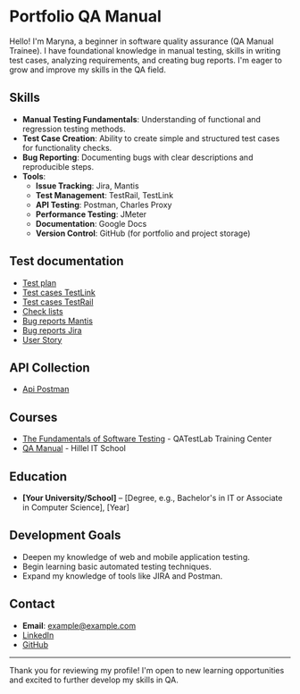 # Portfolio QA Manual

Hello! I'm Maryna, a beginner in software quality assurance (QA Manual Trainee). I have foundational knowledge in manual testing, skills in writing test cases, analyzing requirements, and creating bug reports. I'm eager to grow and improve my skills in the QA field.

## Skills

- **Manual Testing Fundamentals**: Understanding of functional and regression testing methods.
- **Test Case Creation**: Ability to create simple and structured test cases for functionality checks.
- **Bug Reporting**: Documenting bugs with clear descriptions and reproducible steps.
- **Tools**:
  - **Issue Tracking**: Jira, Mantis 
  - **Test Management**: TestRail, TestLink
  - **API Testing**: Postman, Charles Proxy
  - **Performance Testing**: JMeter
  - **Documentation**: Google Docs
  - **Version Control**: GitHub (for portfolio and project storage)

## Test documentation
- [Test plan](https://docs.google.com/document/d/1lqOv8KkkS0BruLXkOuiZAykVi0cQi1Id/edit?usp=sharing&ouid=101291800812946917617&rtpof=true&sd=true)
- [Test cases TestLink](https://drive.google.com/file/d/14dh5BzRfr13YpV2AQW9CBC06dN_1IHSn/view?usp=drive_link/)
- [Test cases TestRail](https://drive.google.com/file/d/1bzgmqwUcHAjjLy3G7xQ1apgRpRa8KJme/view?usp=sharing)
- [Check lists](https://docs.google.com/spreadsheets/d/1APBG365lFs2hZnWOfyuCjRdFSmxuViUU/edit?usp=sharing&ouid=101291800812946917617&rtpof=true&sd=true) 
- [Bug reports Mantis](https://drive.google.com/file/d/1F4isKpJV0udRDR1qY_AGtrFn8Am2lpge/view?usp=sharing)
- [Bug reports Jira](https://drive.google.com/file/d/1mAb-lXZ-CuIy2HGR_jjSfaB8bGn0OAgP/view?usp=sharing)
- [User Story](https://docs.google.com/document/d/1WQpnhP5ZVebeM717utyOOQn89KD70XT1/edit?usp=sharing&ouid=101291800812946917617&rtpof=true&sd=true)

## API Collection
- [Api Postman](https://github.com/Marynochka1/api-collections)

## Courses 

- [The Fundamentals of Software Testing](https://drive.google.com/file/d/1St00Abe7ef0MQq4gIaHuzto5znUdfDsM/view?usp=drive_link) - QATestLab Training Center 
- [QA Manual](https://certificate.ithillel.ua/view/61097940) - Hillel IT School 

## Education

- **[Your University/School]** – [Degree, e.g., Bachelor's in IT or Associate in Computer Science], [Year]

## Development Goals

- Deepen my knowledge of web and mobile application testing.
- Begin learning basic automated testing techniques.
- Expand my knowledge of tools like JIRA and Postman.

## Contact

- **Email**: example@example.com
- [LinkedIn](https://www.linkedin.com/in/maryna-kopytina/)
- [GitHub](https://github.com/Marynochka1/)

---

Thank you for reviewing my profile! I'm open to new learning opportunities and excited to further develop my skills in QA.
